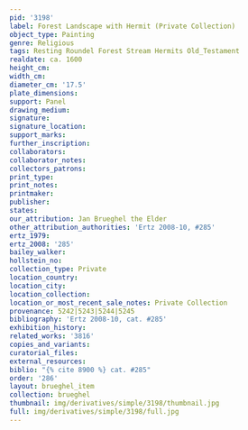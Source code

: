 ```yaml
---
pid: '3198'
label: Forest Landscape with Hermit (Private Collection)
object_type: Painting
genre: Religious
tags: Resting Roundel Forest Stream Hermits Old_Testament
realdate: ca. 1600
height_cm: 
width_cm: 
diameter_cm: '17.5'
plate_dimensions: 
support: Panel
drawing_medium: 
signature: 
signature_location: 
support_marks: 
further_inscription: 
collaborators: 
collaborator_notes: 
collectors_patrons: 
print_type: 
print_notes: 
printmaker: 
publisher: 
states: 
our_attribution: Jan Brueghel the Elder
other_attribution_authorities: 'Ertz 2008-10, #285'
ertz_1979: 
ertz_2008: '285'
bailey_walker: 
hollstein_no: 
collection_type: Private
location_country: 
location_city: 
location_collection: 
location_or_most_recent_sale_notes: Private Collection
provenance: 5242|5243|5244|5245
bibliography: 'Ertz 2008-10, cat. #285'
exhibition_history: 
related_works: '3816'
copies_and_variants: 
curatorial_files: 
external_resources: 
biblio: "{% cite 8900 %} cat. #285"
order: '286'
layout: brueghel_item
collection: brueghel
thumbnail: img/derivatives/simple/3198/thumbnail.jpg
full: img/derivatives/simple/3198/full.jpg
---
```


